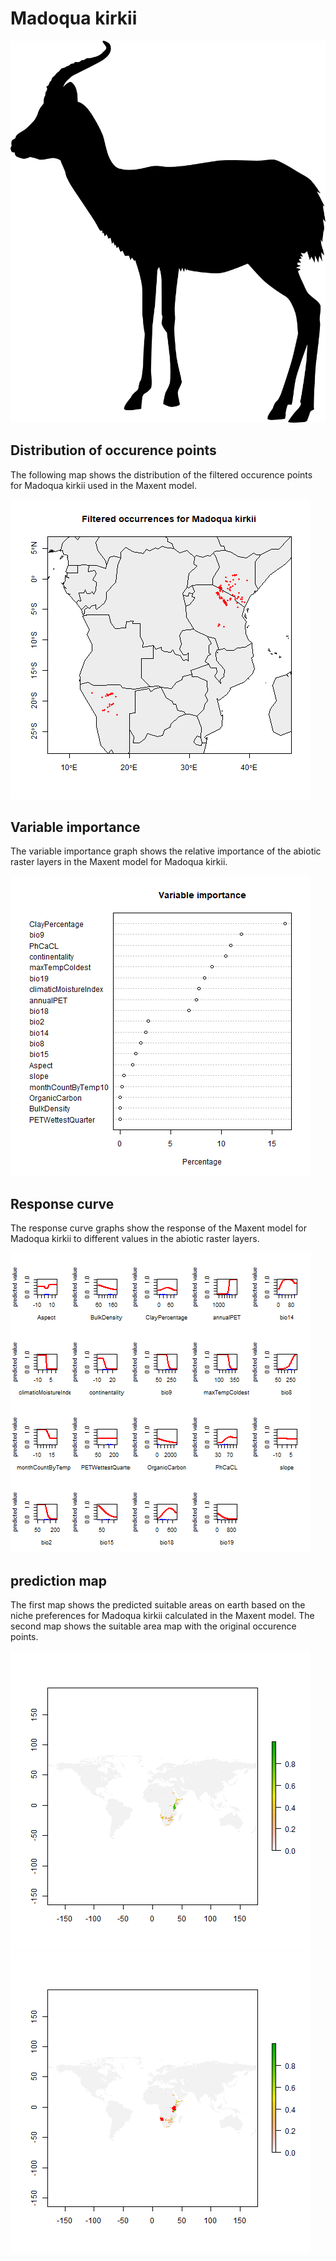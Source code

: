 # Madoqua kirkii 

![](image_taxa.png) 

## Distribution of occurence points 
The following map shows the distribution of the filtered occurence points for Madoqua kirkii used in the Maxent model. 

![](occurrences.png)
    
## Variable importance 
The variable importance graph shows the relative importance of the abiotic raster layers in the  Maxent model for Madoqua kirkii. 

![](valid_maxent_variable_importance.png)
    
## Response curve 
The response curve graphs show the response of the Maxent model for Madoqua kirkii to different values in the abiotic raster layers. 

![](valid_maxent_response_curve.png)
    
## prediction map 
The first map shows the predicted suitable areas on earth based on the niche preferences for Madoqua kirkii calculated in the Maxent model. The second map shows the suitable area map with the original occurence points.

![](prediction_map.png)
![](prediction_occurence_map.png)
    
